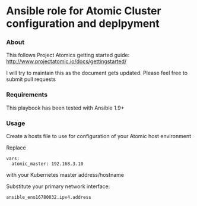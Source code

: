 # Ansible role for Atomic Cluster configuration and deplpyment

### About
This follows Project Atomics getting started guide:
http://www.projectatomic.io/docs/gettingstarted/

I will try to maintain this as the document gets updated.  Please feel free to submit pull requests

### Requirements

This playbook has been tested with Ansible 1.9+

### Usage
Create a hosts file to use for configuration of your Atomic host environment

Replace
```
vars:
  atomic_master: 192.168.3.10
```
with your Kubernetes master address/hostname

Substitute your primary network interface:
```
ansible_eno16780032.ipv4.address
```
